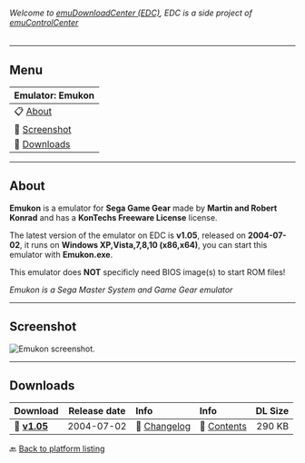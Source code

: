 ###### Welcome to [emuDownloadCenter (EDC)](https://github.com/PhoenixInteractiveNL/emuDownloadCenter/wiki/), EDC is a side project of [emuControlCenter](https://github.com/PhoenixInteractiveNL/emuControlCenter/wiki/)
***
## Menu
| **Emulator: Emukon** |
|:---------|
| :clipboard: [About](#about) |
| :sunrise: [Screenshot](#screenshot) |
| :floppy_disk: [Downloads](#downloads) |
***
## About
**Emukon** is a emulator for **Sega Game Gear** made by **Martin and Robert Konrad** and has a **KonTechs Freeware License** license.

The latest version of the emulator on EDC is **v1.05**, released on **2004-07-02**, it runs on **Windows XP,Vista,7,8,10 (x86,x64)**, you can start this emulator with **Emukon.exe**.

This emulator does **NOT** specificly need BIOS image(s) to start ROM files!

_Emukon is a Sega Master System and Game Gear emulator_
***
## Screenshot
![](https://raw.githubusercontent.com/PhoenixInteractiveNL/emuDownloadCenter/master/hooks/emukon/screen.jpg "Emukon screenshot.")
***
## Downloads
| Download | Release date  | Info       | Info       | DL Size    |
|:---------|:-------------:|:-----------|:-----------|-----------:|
| :floppy_disk: [**v1.05**](https://github.com/PhoenixInteractiveNL/edc-repo0003/raw/master/emukon/1.05.7z) | 2004-07-02 | :page_facing_up: [Changelog](https://github.com/PhoenixInteractiveNL/edc-repo0003/blob/master/emukon/1.05_changelog.txt) | :mag_right: [Contents](https://github.com/PhoenixInteractiveNL/edc-repo0003/blob/master/emukon/1.05_contents.txt) | 290 KB |

:back: [Back to platform listing](https://github.com/PhoenixInteractiveNL/emuDownloadCenter/wiki/EDC-Platform-List)

